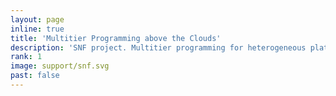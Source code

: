 ```yaml
---
layout: page
inline: true
title: 'Multitier Programming above the Clouds'
description: 'SNF project. Multitier programming for heterogeneous platforms and devices, the cloud, mobile applications, Internet of Things (IoT) software, and Big Data processing stacks.'
rank: 1
image: support/snf.svg
past: false
---
```

